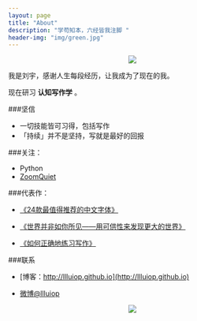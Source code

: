 ```yaml
---
layout: page
title: "About"
description: "学苟知本，六经皆我注脚 "
header-img: "img/green.jpg"
---
```



<center>
    <p><img src="http://7xlfkx.com1.z0.glb.clouddn.com/white2.jpg" align="center"></p>
</center>

我是刘宇，感谢人生每段经历，让我成为了现在的我。

现在研习 **认知写作学** 。

###坚信

- 一切技能皆可习得，包括写作
- 「持续」并不是坚持，写就是最好的回报


###关注：

- Python
- [ZoomQuiet](http://blog.zoomquiet.io/)




###代表作：

- [《24款最值得推荐的中文字体》](http://cnfeat.com/blog/2015/05/22/a-24-chinese-fonts/)

- [《世界并非如你所见——用可供性来发现更大的世界》](http://cnfeat.com/blog/2015/05/01/affordance/)

- [《如何正确地练习写作》](http://cnfeat.com/blog/2015/03/02/how-to-write/)


###联系

- [博客：http://llluiop.github.io](http://llluiop.github.io)

- [微博@llluiop](http://weibo.com/2514136924)


<center>
    <p><img src="http://i173.photobucket.com/albums/w63/cnfeat/2015-08-29-2_zpsqj7po8eo.png" align="center"></p>
</center>






